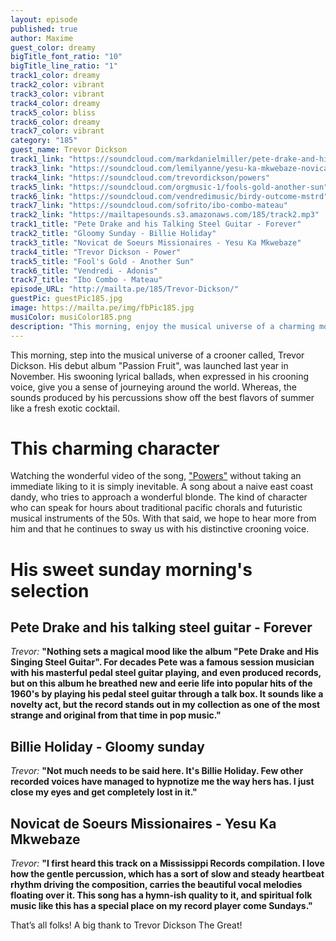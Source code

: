 ```yaml
---
layout: episode
published: true
author: Maxime
guest_color: dreamy
bigTitle_font_ratio: "10"
bigTitle_line_ratio: "1"
track1_color: dreamy
track2_color: vibrant
track3_color: vibrant
track4_color: dreamy
track5_color: bliss
track6_color: dreamy
track7_color: vibrant
category: "185"
guest_name: Trevor Dickson
track1_link: "https://soundcloud.com/markdanielmiller/pete-drake-and-his-talking-steel-guitar-forever"
track3_link: "https://soundcloud.com/lemilyanne/yesu-ka-mkwebaze-novicat-de"
track4_link: "https://soundcloud.com/trevordickson/powers"
track5_link: "https://soundcloud.com/orgmusic-1/fools-gold-another-sun"
track6_link: "https://soundcloud.com/vendredimusic/birdy-outcome-mstrd"
track7_link: "https://soundcloud.com/sofrito/ibo-combo-mateau"
track2_link: "https://mailtapesounds.s3.amazonaws.com/185/track2.mp3"
track1_title: "Pete Drake and his Talking Steel Guitar - Forever"
track2_title: "Gloomy Sunday - Billie Holiday"
track3_title: "Novicat de Soeurs Missionaires - Yesu Ka Mkwebaze"
track4_title: "Trevor Dickson - Power"
track5_title: "Fool's Gold - Another Sun"
track6_title: "Vendredi - Adonis"
track7_title: "Ibo Combo - Mateau"
episode_URL: "http://mailta.pe/185/Trevor-Dickson/"
guestPic: guestPic185.jpg
image: https://mailta.pe/img/fbPic185.jpg
musiColor: musiColor185.png
description: "This morning, enjoy the musical universe of a charming modern crooner. All this exotics percussions mixed with his crooner voice, sound to me as a fresh summer cocktail."
---
```


<p id="introduction">This morning, step into the musical universe of a crooner called, Trevor Dickson. His debut album "Passion Fruit", was launched last year in November. His swooning lyrical ballads, when expressed in his crooning voice, give you a sense of journeying around the world. Whereas, the sounds produced by his percussions show off the best flavors of summer like a fresh exotic cocktail.</p>
 
# This charming character

Watching the wonderful video of the song, ["Powers"](https://vimeo.com/112319346) without taking an immediate liking to it is simply inevitable. A song about a naive east coast dandy, who tries to approach a wonderful blonde. The kind of character who can speak for hours about traditional pacific chorals and futuristic musical instruments of the 50s. With that said, we hope to hear more from him and that he continues to sway us with his distinctive crooning voice. 
 
# His sweet sunday morning's selection

## Pete Drake and his talking steel guitar - Forever
_Trevor:_ **"**Nothing sets a magical mood like the album "Pete Drake and His Singing Steel Guitar". For decades Pete was a famous session musician with his masterful pedal steel guitar playing, and even produced records, but on this album he breathed new and eerie life into popular hits of the 1960's by playing his pedal steel guitar through a talk box. It sounds like a novelty act, but the record stands out in my collection as one of the most strange and original from that time in pop music.**"**
 
## Billie Holiday - Gloomy sunday
_Trevor:_ **"**Not much needs to be said here. It's Billie Holiday. Few other recorded voices have managed to hypnotize me the way hers has. I just close my eyes and get completely lost in it.**"**
 
## Novicat de Soeurs Missionaires - Yesu Ka Mkwebaze
_Trevor:_ **"**I first heard this track on a Mississippi Records compilation. I love how the gentle percussion, which has a sort of slow and steady heartbeat rhythm driving the composition, carries the beautiful vocal melodies floating over it. This song has a hymn-ish quality to it, and spiritual folk music like this has a special place on my record player come Sundays.**"**
 
<p id="outroduction">
That’s all folks! A big thank to Trevor Dickson The Great! 
</p>